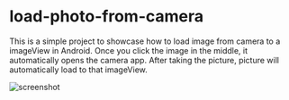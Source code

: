 # load-photo-from-camera

This is a simple project to showcase how to load image from camera to a imageView in Android. 
Once you click the image in the middle, it automatically opens the camera app. 
After taking the picture, picture will automatically load to that imageView.

![screenshot](http://i66.tinypic.com/2nvq6vt.jpg)
